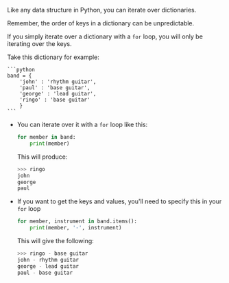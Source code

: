 Like any data structure in Python, you can iterate over dictionaries.

Remember, the order of keys in a dictionary can be unpredictable.

If you simply iterate over a dictionary with a `for` loop, you will only be iterating over the keys.

Take this dictionary for example:

	```python
	band = {
		'john' : 'rhythm guitar',
		'paul' : 'base guitar',
		'george' : 'lead guitar',
		'ringo' : 'base guitar'
		}
	```

- You can iterate over it with a `for` loop like this:

	```python
	for member in band:
		print(member)
	```

  This will produce:

	```python
	>>> ringo
	john
	george
	paul
	```

- If you want to get the keys and values, you'll need to specify this in your `for` loop

	```python
	for member, instrument in band.items():
		print(member, '-', instrument)
	```
	
	This will give the following:
	
	```python
	>>> ringo - base guitar
	john - rhythm guitar
	george - lead guitar
	paul - base guitar
	```
